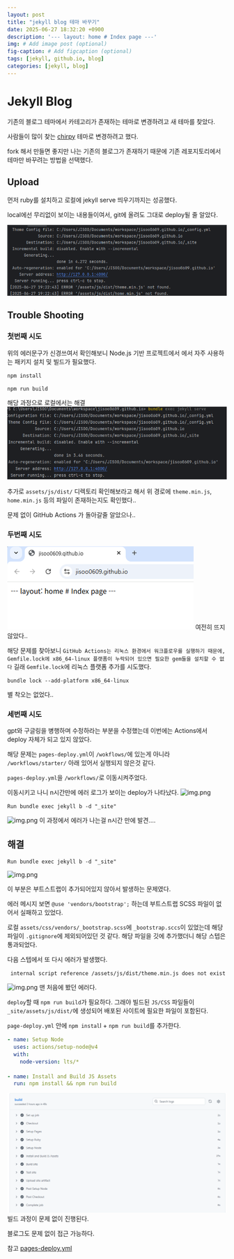 ```yaml
---
layout: post
title: "jekyll blog 테마 바꾸기"
date: 2025-06-27 18:32:20 +0900
description: '--- layout: home # Index page ---'
img: # Add image post (optional)
fig-caption: # Add figcaption (optional)
tags: [jekyll, github.io, blog]
categories: [jekyll, blog]
---
```

# Jekyll Blog
기존의 블로그 테마에서 카테고리가 존재하는 테마로 변경하려고 새 테마를 찾았다.

사람들이 많이 찾는 [chirpy](https://github.com/cotes2020/jekyll-theme-chirpy) 테마로 변경하려고 했다.

fork 해서 만들면 좋지만 나는 기존의 블로그가 존재하기 때문에 기존 레포지토리에서 테마만 바꾸려는 방법을 선택했다.

## Upload
먼저 ruby를 설치하고 로컬에 jekyll serve 띄우기까지는 성공했다.

local에선 무리없이 보이는 내용들이여서, git에 올려도 그대로 deploy될 줄 알았다.

![img.png](/assets/img/posts/jekyll/blog/img.png)

## Trouble Shooting
### 첫번째 시도
위의 에러문구가 신경쓰여서 확인해보니 Node.js 기반 프로젝트에서 에서 자주 사용하는 패키지 설치 및 빌드가 필요했다.
```
npm install
```
```
npm run build
```
해당 과정으로 로컬에서는 해결
![img.png](/assets/img/posts/jekyll/blog/img1.png)

추가로 `assets/js/dist/` 디렉토리 확인해보라고 해서 위 경로에 `theme.min.js`, `home.min.js` 등의 파일이 존재하는지도 확인했다..

문제 없이 GitHub Actions 가 돌아갈줄 알았으나..

### 두번째 시도
![img.png](/assets/img/posts/jekyll/blog/img2.png)
여전히 뜨지 않았다..

해당 문제를 찾아보니 
```GitHub Actions는 리눅스 환경에서 워크플로우를 실행하기 때문에, Gemfile.lock에 x86_64-linux 플랫폼이 누락되어 있으면 필요한 gem들을 설치할 수 없다``` 길래 `Gemfile.lock`에 리눅스 플랫폼 추가를 시도했다.
```
bundle lock --add-platform x86_64-linux
```
별 착오는 없었다..

### 세번째 시도
gpt와 구글링을 병행하며 수정하라는 부분을 수정했는데 이번에는 Actions에서 deploy 자체가 되고 있지 않았다.

해당 문제는 `pages-deploy.yml`이 `/wokflows/`에 있는게 아니라 `/workflows/starter/` 아래 있어서 실행되지 않은것 같다.

`pages-deploy.yml`을 `/workflows/`로 이동시켜주었다.

이동시키고 나니 n시간만에 에러 로그가 보이는 deploy가 나타났다.
![img.png](/assets/img/posts/jekyll/blog/img3.png)

```
Run bundle exec jekyll b -d "_site"
```
![img.png](/assets/img/posts/jekyll/blog/img4.png)
이 과정에서 에러가 나는걸 n시간 만에 발견....

## 해결
```
Run bundle exec jekyll b -d "_site"
```
![img.png](/assets/img/posts/jekyll/blog/img4.png)

이 부분은 부트스트랩이 추가되어있지 않아서 발생하는 문제였다.

에러 메시지 보면 `@use 'vendors/bootstrap';` 하는데 부트스트랩 SCSS 파일이 없어서 실패하고 있었다.

로컬 `assets/css/vendors/_bootstrap.scss`에 `_bootstrap.sccs`이 있었는데 해당 파일이 `.gitignore`에 제외되어있던 것 같다.
해당 파일을 깃에 추가했더니 해당 스텝은 통과되었다.

다음 스텝에서 또 다시 에러가 발생했다.
```
 internal script reference /assets/js/dist/theme.min.js does not exist
```
![img.png](/assets/img/posts/jekyll/blog/img5.png)
맨 처음에 봤던 에러다.

`deploy`할 때 `npm run build`가 필요하다.
그래야 빌드된 `JS/CSS` 파일들이 `_site/assets/js/dist/`에 생성되어 배포된 사이트에 필요한 파일이 포함된다.

`page-deploy.yml` 안에 `npm instal`l + `npm run build`를 추가한다.
```yaml
- name: Setup Node
  uses: actions/setup-node@v4
  with:
    node-version: lts/*

- name: Install and Build JS Assets
  run: npm install && npm run build
```
![img.png](/assets/img/posts/jekyll/blog/img6.png)
빌드 과정이 문제 없이 진행된다.

블로그도 문제 없이 접근 가능하다.

참고 [pages-deploy.yml](https://github.com/jisoo0609/jisoo0609.github.io/blob/main/.github/workflows/pages-deploy.yml)
